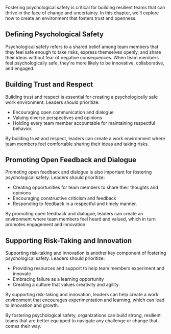 
Fostering psychological safety is critical for building resilient teams that can thrive in the face of change and uncertainty. In this chapter, we'll explore how to create an environment that fosters trust and openness.

Defining Psychological Safety
-----------------------------

Psychological safety refers to a shared belief among team members that they feel safe enough to take risks, express themselves openly, and share their ideas without fear of negative consequences. When team members feel psychologically safe, they're more likely to be innovative, collaborative, and engaged.

Building Trust and Respect
--------------------------

Building trust and respect is essential for creating a psychologically safe work environment. Leaders should prioritize:

* Encouraging open communication and dialogue
* Valuing diverse perspectives and opinions
* Holding every team member accountable for maintaining respectful behavior.

By building trust and respect, leaders can create a work environment where team members feel comfortable sharing their ideas and taking risks.

Promoting Open Feedback and Dialogue
------------------------------------

Promoting open feedback and dialogue is also important for fostering psychological safety. Leaders should prioritize:

* Creating opportunities for team members to share their thoughts and opinions
* Encouraging constructive criticism and feedback
* Responding to feedback in a respectful and timely manner.

By promoting open feedback and dialogue, leaders can create an environment where team members feel heard and valued, which in turn promotes engagement and innovation.

Supporting Risk-Taking and Innovation
-------------------------------------

Supporting risk-taking and innovation is another key component of fostering psychological safety. Leaders should prioritize:

* Providing resources and support to help team members experiment and innovate
* Embracing failure as a learning opportunity
* Creating a culture that values creativity and agility.

By supporting risk-taking and innovation, leaders can help create a work environment that encourages experimentation and learning, which can lead to innovation and growth.

By fostering psychological safety, organizations can build strong, resilient teams that are better equipped to navigate any challenge or change that comes their way.

